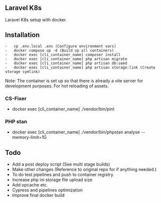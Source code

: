 ## Laravel K8s

Laravel K8s setup with docker.

## Installation

```
-   cp .env.local .env (Configure environment vars)
-   docker compose up -d (Build up all containers)
-   docker exec [cli_container_name] composer install
-   docker exec [cli_container_name] php artisan migrate
-   docker exec [cli_container_name] php artisan db:seed
-   docker exec [cli_container_name] php artisan storage:link (Create storage symlink)
```

Note: The container is set up so that there is already a vite server for development purposes. For hot reloading of assets.

### CS-Fixer

-   docker exec [cli_container_name] ./vendor/bin/pint

### PHP stan

-   docker exec [cli_container_name] ./vendor/bin/phpstan analyse --memory-limit=1G

## Todo

-   Add a post deploy script (See multi stage builds)
-   Make other changes (Reference to original repo for if anything needed.)
-   To do test pipelines and push to container registry.
-   Increase php ini storage file upload size
-   Add opcache etc.
-   Cypress and pipelines optimization
-   Improve final docker build
